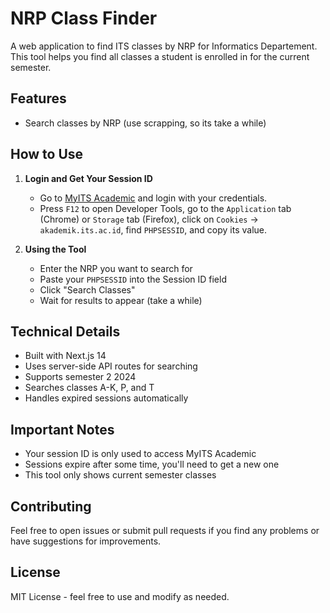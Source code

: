 # NRP Class Finder 

A web application to find ITS classes by NRP for Informatics Departement. This tool helps you find all classes a student is enrolled in for the current semester.

## Features

- Search classes by NRP (use scrapping, so its take a while)

## How to Use
1. **Login and Get Your Session ID**
    - Go to [MyITS Academic](https://akademik.its.ac.id/myitsauth.php) and login with your credentials.
    - Press `F12` to open Developer Tools, go to the `Application` tab (Chrome) or `Storage` tab (Firefox), click on `Cookies` → `akademik.its.ac.id`, find `PHPSESSID`, and copy its value.

3. **Using the Tool**
   - Enter the NRP you want to search for
   - Paste your `PHPSESSID` into the Session ID field
   - Click "Search Classes"
   - Wait for results to appear (take a while)


## Technical Details

- Built with Next.js 14
- Uses server-side API routes for searching
- Supports semester 2 2024
- Searches classes A-K, P, and T
- Handles expired sessions automatically

## Important Notes

- Your session ID is only used to access MyITS Academic
- Sessions expire after some time, you'll need to get a new one
- This tool only shows current semester classes

## Contributing

Feel free to open issues or submit pull requests if you find any problems or have suggestions for improvements.

## License

MIT License - feel free to use and modify as needed.